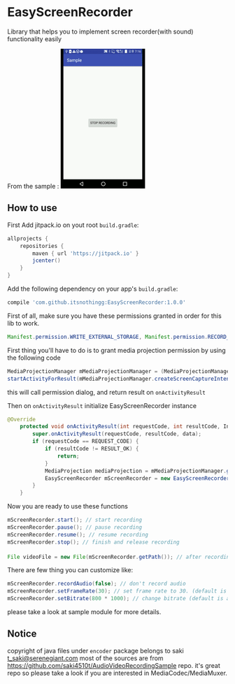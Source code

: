 # EasyScreenRecorder
Library that helps you to implement screen recorder(with sound) functionality easily

From the sample :
![Screenshot](screenshot.gif)


## How to use

First Add jitpack.io on yout root `build.gradle`:
```gradle
allprojects {
    repositories {
        maven { url 'https://jitpack.io' }
        jcenter()
    }
}
```


Add the following dependency on your app's `build.gradle`:
```gradle
compile 'com.github.itsnothingg:EasyScreenRecorder:1.0.0'
```

First of all, make sure you have these permissions granted in order for this lib to work.
```java
Manifest.permission.WRITE_EXTERNAL_STORAGE, Manifest.permission.RECORD_AUDIO
```


First thing you'll have to do is to grant media projection permission by using the following code
```java
MediaProjectionManager mMediaProjectionManager = (MediaProjectionManager) getSystemService(Context.MEDIA_PROJECTION_SERVICE);
startActivityForResult(mMediaProjectionManager.createScreenCaptureIntent(), REQUEST_CODE);
```
this will call permission dialog, and return result on `onActivityResult`

Then on `onActivityResult` initialize EasyScreenRecorder instance
```java
@Override
    protected void onActivityResult(int requestCode, int resultCode, Intent data) {
        super.onActivityResult(requestCode, resultCode, data);
        if (requestCode == REQUEST_CODE) {
            if (resultCode != RESULT_OK) {
                return;
            }
            MediaProjection mediaProjection = mMediaProjectionManager.getMediaProjection(resultCode, data);
            EasyScreenRecorder mScreenRecorder = new EasyScreenRecorder([yourContext], [pathToYourMP4File], mediaProjection);
        }
    }
```

Now you are ready to use these functions
```java
mScreenRecorder.start(); // start recording
mScreenRecorder.pause(); // pause recording
mScreenRecorder.resume(); // resume recording
mScreenRecorder.stop(); // finish and release recording

File videoFile = new File(mScreenRecorder.getPath()); // after recording has stopped, you can play with your file.
```

There are few thing you can customize like:
```java
mScreenRecorder.recordAudio(false); // don't record audio
mScreenRecorder.setFrameRate(30); // set frame rate to 30. (default is 25)
mScreenRecorder.setBitrate(800 * 1000); // change bitrate (default is auto-calculated)
```

please take a look at sample module for more details.


## Notice
copyright of java files under `encoder` package belongs to saki t_saki@serenegiant.com 
most of the sources are from https://github.com/saki4510t/AudioVideoRecordingSample repo. 
it's great repo so please take a look if you are interested in MediaCodec/MediaMuxer. 















